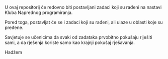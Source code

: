 U ovaj repositorij će redovno biti postavljani zadaci koji su rađeni na nastavi Kluba Naprednog programiranja.

Pored toga, postavljat će se i zadaci koji su rađeni, ali ulaze u oblasti koje su pređene.

Savjetuje se učenicima da svaki od zadataka prvobitno pokušaju riješiti sami, a da rješenja koriste samo kao krajnji pokušaj rješavanja.

Hadžem

